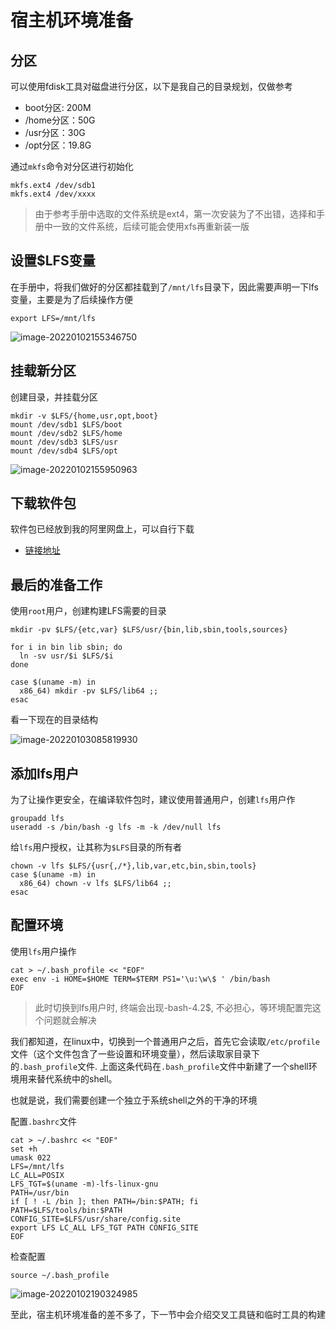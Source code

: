# **宿主机环境准备**



## **分区**

可以使用fdisk工具对磁盘进行分区，以下是我自己的目录规划，仅做参考

* boot分区: 200M
* /home分区：50G
* /usr分区：30G
* /opt分区：19.8G

通过`mkfs`命令对分区进行初始化

```shell
mkfs.ext4 /dev/sdb1
mkfs.ext4 /dev/xxxx
```



> 由于参考手册中选取的文件系统是ext4，第一次安装为了不出错，选择和手册中一致的文件系统，后续可能会使用xfs再重新装一版



## **设置$LFS变量**

在手册中，将我们做好的分区都挂载到了`/mnt/lfs`目录下，因此需要声明一下lfs变量，主要是为了后续操作方便

```shell
export LFS=/mnt/lfs
```



![image-20220102155346750](https://gitee.com/animezjy/PicGo_img/raw/master/images/202201021553845.png)



## **挂载新分区**



创建目录，并挂载分区

```shell
mkdir -v $LFS/{home,usr,opt,boot}
mount /dev/sdb1 $LFS/boot
mount /dev/sdb2 $LFS/home
mount /dev/sdb3 $LFS/usr
mount /dev/sdb4 $LFS/opt
```



![image-20220102155950963](https://gitee.com/animezjy/PicGo_img/raw/master/images/202201021559050.png)



## **下载软件包**



软件包已经放到我的阿里网盘上，可以自行下载

* [链接地址](https://www.aliyundrive.com/s/M6n9kHgUzu5)



## **最后的准备工作**



使用`root`用户，创建构建LFS需要的目录

```shell
mkdir -pv $LFS/{etc,var} $LFS/usr/{bin,lib,sbin,tools,sources}

for i in bin lib sbin; do
  ln -sv usr/$i $LFS/$i
done

case $(uname -m) in
  x86_64) mkdir -pv $LFS/lib64 ;;
esac
```



看一下现在的目录结构



![image-20220103085819930](https://gitee.com/animezjy/PicGo_img/raw/master/images/202201030858034.png)

## **添加lfs用户**



为了让操作更安全，在编译软件包时，建议使用普通用户，创建`lfs`用户作



```shell
groupadd lfs
useradd -s /bin/bash -g lfs -m -k /dev/null lfs
```

给`lfs`用户授权，让其称为`$LFS`目录的所有者



```shell
chown -v lfs $LFS/{usr{,/*},lib,var,etc,bin,sbin,tools}
case $(uname -m) in
  x86_64) chown -v lfs $LFS/lib64 ;;
esac
```





## **配置环境**



 使用`lfs`用户操作



```shell
cat > ~/.bash_profile << "EOF"
exec env -i HOME=$HOME TERM=$TERM PS1='\u:\w\$ ' /bin/bash
EOF
```

> 此时切换到lfs用户时, 终端会出现-bash-4.2$, 不必担心，等环境配置完这个问题就会解决

我们都知道，在linux中，切换到一个普通用户之后，首先它会读取`/etc/profile`文件（这个文件包含了一些设置和环境变量），然后读取家目录下的`.bash_profile`文件. 上面这条代码在`.bash_profile`文件中新建了一个shell环境用来替代系统中的shell。

也就是说，我们需要创建一个独立于系统shell之外的干净的环境



配置`.bashrc`文件

```shell
cat > ~/.bashrc << "EOF"
set +h
umask 022
LFS=/mnt/lfs
LC_ALL=POSIX
LFS_TGT=$(uname -m)-lfs-linux-gnu
PATH=/usr/bin
if [ ! -L /bin ]; then PATH=/bin:$PATH; fi
PATH=$LFS/tools/bin:$PATH
CONFIG_SITE=$LFS/usr/share/config.site
export LFS LC_ALL LFS_TGT PATH CONFIG_SITE
EOF
```



检查配置



```shell
source ~/.bash_profile
```

![image-20220102190324985](https://gitee.com/animezjy/PicGo_img/raw/master/images/202201021903081.png)



至此，宿主机环境准备的差不多了，下一节中会介绍交叉工具链和临时工具的构建